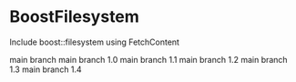 # BoostFilesystem
Include boost::filesystem using FetchContent

main branch
main branch 1.0
main branch 1.1
main branch 1.2
main branch 1.3
main branch 1.4